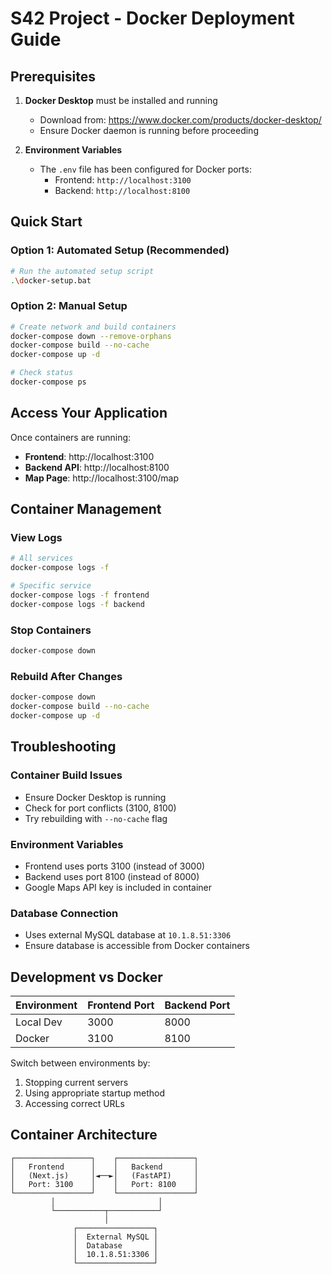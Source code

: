 # S42 Project - Docker Deployment Guide

## Prerequisites

1. **Docker Desktop** must be installed and running
   - Download from: https://www.docker.com/products/docker-desktop/
   - Ensure Docker daemon is running before proceeding

2. **Environment Variables**
   - The `.env` file has been configured for Docker ports:
     - Frontend: `http://localhost:3100`
     - Backend: `http://localhost:8100`

## Quick Start

### Option 1: Automated Setup (Recommended)
```bash
# Run the automated setup script
.\docker-setup.bat
```

### Option 2: Manual Setup
```bash
# Create network and build containers
docker-compose down --remove-orphans
docker-compose build --no-cache
docker-compose up -d

# Check status
docker-compose ps
```

## Access Your Application

Once containers are running:
- **Frontend**: http://localhost:3100
- **Backend API**: http://localhost:8100
- **Map Page**: http://localhost:3100/map

## Container Management

### View Logs
```bash
# All services
docker-compose logs -f

# Specific service
docker-compose logs -f frontend
docker-compose logs -f backend
```

### Stop Containers
```bash
docker-compose down
```

### Rebuild After Changes
```bash
docker-compose down
docker-compose build --no-cache
docker-compose up -d
```

## Troubleshooting

### Container Build Issues
- Ensure Docker Desktop is running
- Check for port conflicts (3100, 8100)
- Try rebuilding with `--no-cache` flag

### Environment Variables
- Frontend uses ports 3100 (instead of 3000)
- Backend uses port 8100 (instead of 8000)
- Google Maps API key is included in container

### Database Connection
- Uses external MySQL database at `10.1.8.51:3306`
- Ensure database is accessible from Docker containers

## Development vs Docker

| Environment | Frontend Port | Backend Port |
|-------------|---------------|--------------|
| Local Dev   | 3000         | 8000         |
| Docker      | 3100         | 8100         |

Switch between environments by:
1. Stopping current servers
2. Using appropriate startup method
3. Accessing correct URLs

## Container Architecture

```
┌─────────────────┐    ┌─────────────────┐
│   Frontend      │    │   Backend       │
│   (Next.js)     │◄──►│   (FastAPI)     │
│   Port: 3100    │    │   Port: 8100    │
└─────────────────┘    └─────────────────┘
         │                       │
         └───────────┬───────────┘
                     │
              ┌─────────────────┐
              │  External MySQL │
              │  Database       │
              │  10.1.8.51:3306 │
              └─────────────────┘
```